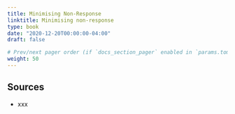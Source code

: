 ```yaml
---
title: Minimising Non-Response
linktitle: Minimising non-response
type: book
date: "2020-12-20T00:00:00-04:00"
draft: false

# Prev/next pager order (if `docs_section_pager` enabled in `params.toml`)
weight: 50
---
```


## Sources
- xxx